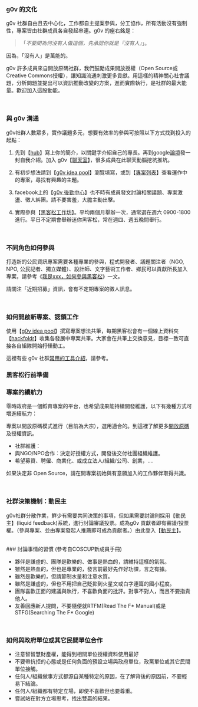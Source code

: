 ### g0v 的文化

g0v 社群自由且去中心化，工作都自主提案參與，分工協作，所有活動沒有強制性，專案皆由社群成員各自發起串連。g0v 的座右銘是：

>「_不要問為何沒有人做這個，先承認你就是『沒有人』_」。

因為，「沒有人」是萬能的。

g0v 許多成員來自開放原碼社群，我們鼓勵成果開放授權（Open Source或Creative Commons授權），讓知識流通刺激更多貢獻。用這樣的精神關心社會議題，分析問題並提出可以資訊推動改變的方案，進而實際執行，是社群的最大能量。歡迎加入這股動能。

<br/>

### 與 g0v 溝通

g0v社群人數眾多，實作議題多元，想要有效率的參與可按照以下方式找到投入的起點：

1. 先到【[hub](http://hack.g0v.tw/people)】寫上你的簡介，以關鍵字介紹自己的專長。再到google[論壇](https://groups.google.com/forum/#!forum/g0v-general)發一封自我介紹。加入 g0v【[聊天室](http://hack.g0v.tw/irc)】，很多成員在此聊天動腦挖坑推坑。

2. 有初步想法請到【[g0v idea pool](https://g0v.hackpad.com/ep/group/yvUEJD5fNjX)】瀏覽填寫，或到【[專案列表](http://hack.g0v.tw/project)】查看運作中的專案，尋找有興趣的主題。

3. facebook上的【[g0v 後勤中心](https://www.facebook.com/groups/g0v.general/)】也不時有成員發文討論相關議題、專案激盪、徵人糾團。請不要害羞，大膽主動出擊。

3. 實際參與【[黑客松工作坊](http://registrano.com/group/g0v-tw)】。平均兩個月舉辦一次，通常選在週六 0900-1800 進行。平日不定期會舉辦迷你黑客松，常在週四、週五晚間舉行。

<br/>

### 不同角色如何參與

打造新的公民資訊專案需要各種專業的參與，程式開發者、議題關注者（NGO, NPO, 公民記者、獨立媒體）、設計師、文字藝術工作者、鄉民可以貢獻所長加入專案，請參考《[我是xxx，如何參與黑客松](https://hackpad.com/...--ZYU6qiYaQLo)》一文。

請關注「近期招募」資訊，會有不定期專案的徵人訊息。

<br/>

### 如何開啟新專案、認領工作

使用【[g0v idea pool](https://g0v.hackpad.com/ep/group/yvUEJD5fNjX)】撰寫專案想法共筆，每期黑客松會有一個線上資料夾 【[hackfoldr](http://hack.g0v.tw)】收集各發展中專案共筆。大家會在共筆上交換意見，目標一致可直接各自組隊開始<del>打怪</del>動工。

這裡有些 g0v 社群[常用的工具介紹](/join/tools.html)，請參考。

### 黑客松行前準備


### 專案的續航力

零時政府是一個孵育專案的平台，也希望成果能持續開發維護，以下有幾種方式可增進續航力：

專案以開放原碼模式進行（目前為大宗），選用適合的。到這裡了解更多[開放原碼](/join/license.html)及授權資訊。

* 社群維護：
* 與NGO/NPO合作：決定好授權方式，開發後交付社團組織維護。
* 希望募資、聘僱、商業化、或成立法人/組織/公司、創業，....

如果決定非 Open Source，請在開專案初始與有意願加入的工作夥伴取得共識。



<br/>

### 社群決策機制：動民主

g0v社群分散作業，鮮少有需要共同決策的事項，但如果需要討論則採用【動民主】(liquid feedback)系統，進行討論審議投票。成為g0v 貢獻者即有審議/投票權。（參與專案、並由專案發起人推薦即可成為貢獻者。）由此登入【[動民主](http://lqfb-test.g0v.tw/pf/)】。

<br />
### 討論事情的習慣
(參考自COSCUP新成員手冊)

* 夥伴是謙虛的、團隊是歡樂的、做事是熱血的，請維持這樣的氣氛。
* 雖然是熱血的，但也是專業的，發言前最好先作好功課，言之有據。
* 雖然是歡樂的，但請節制水量和注意水質。
* 雖然是謙虛的，但也不用把自己貶抑到火星文或白字連篇的國小程度。
* 團隊喜歡正面的建議與執行，不喜歡負面的批評。對事不對人，而且不要指責他人。
* 友善回應新人提問，不要隨便就RTFM(Read The F* Manual)或是STFG(Searching The F* Google)

<br />

### 如何與政府單位或其它民間單位合作
* 注意智智慧財產權，能得到相關單位授權資料使用最好
* 不要帶抗拒的心態或是任何負面的預設立場與政府單位，政黨單位或其它民間單位接觸。
* 任何人/組織做事方式都源自某種特定的原因，在了解背後的原因前，不要輕易下結論。
* 任何人/組織都有特定立場，即使不喜歡但也要尊重。
* 嘗試站在對方立場思考，找出雙贏的結果。




